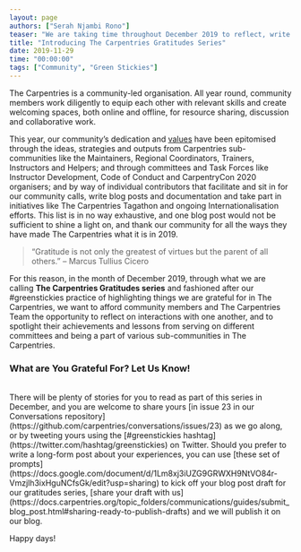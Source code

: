 ```yaml
---
layout: page
authors: ["Serah Njambi Rono"]
teaser: "We are taking time throughout December 2019 to reflect, write and share our community green stickies for the year"
title: "Introducing The Carpentries Gratitudes Series"
date: 2019-11-29
time: "00:00:00"
tags: ["Community", "Green Stickies"]
---
```


The Carpentries is a community-led organisation. All year round, community members work diligently to equip each other with relevant skills and create welcoming spaces, both online and offline, for resource sharing, discussion and collaborative work.

This year, our community’s dedication and [values](https://carpentries.org/values) have been epitomised through the ideas, strategies and outputs from Carpentries sub-communities like the Maintainers, Regional Coordinators, Trainers, Instructors and Helpers; and through committees and Task Forces like Instructor Development, Code of Conduct and CarpentryCon 2020 organisers; and by way of individual contributors that facilitate and sit in for our community calls, write blog posts and documentation and take part in initiatives like The Carpentries Tagathon and ongoing Internationalisation efforts. This list is in no way exhaustive, and one blog post would not be sufficient to shine a light on, and thank our community for all the ways they have made The Carpentries what it is in 2019.

>“Gratitude is not only the greatest of virtues but the parent of all others.” – Marcus Tullius Cicero

For this reason, in the month of December 2019, through what we are calling **The Carpentries Gratitudes series** and fashioned after our #greenstickies practice of highlighting things we are grateful for in The Carpentries, we want to afford community members and The Carpentries Team the opportunity to reflect on interactions with one another, and to spotlight their achievements and lessons from serving on different committees and being a part of various sub-communities in The Carpentries. 

### What are You Grateful For? Let Us Know!
<br/>
There will be plenty of stories for you to read as part of this series in December, and you are welcome to share yours [in issue 23 in our Conversations repository](https://github.com/carpentries/conversations/issues/23) as we go along, or by tweeting yours using the [#greenstickies hashtag](https://twitter.com/hashtag/greenstickies) on Twitter. Should you prefer to write a long-form post about your experiences, you can use [these set of prompts](https://docs.google.com/document/d/1Lm8xj3iUZG9GRWXH9NtVO84r-Vmzjlh3ixHguNCfsGk/edit?usp=sharing) to kick off your blog post draft for our gratitudes series, [share your draft with us](https://docs.carpentries.org/topic_folders/communications/guides/submit_blog_post.html#sharing-ready-to-publish-drafts) and we will publish it on our blog. 

Happy days!
